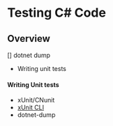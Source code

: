 # Testing C# Code

## Overview

[] dotnet dump

- Writing unit tests

#### Writing Unit tests

- xUnit/CNunit
- [xUnit CLI](https://xunit.net/docs/getting-started/v2/netcore/cmdline)
- dotnet-dump
